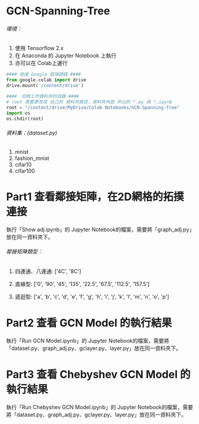 # GCN-Spanning-Tree

###### 環境：

1. 使用 Tensorflow 2.x
2. 在 Anaconda 的 Jupyter Notebook 上執行
3. 亦可以在 Colab上運行

```python
#### 掛接 Google 雲端硬碟 ####
from google.colab import drive
drive.mount('/content/drive')

####　切換工作資料夾的目錄 ####
# root 需要更改成 自己的 資料夾路徑，資料夾內放 所以的 *.py 與 *.ipynb
root = "/content/drive/MyDrive/Colab Notebooks/GCN-Spanning-Tree"
import os
os.chdir(root)
```



###### 資料集：(dataset.py)

1. mnist
2. fashion_mnist
3. cifar10
4. cifar100

# Part1 查看鄰接矩陣，在2D網格的拓撲連接

執行「Show adj.ipynb」的 Jupyter Notebook的檔案，需要將「graph_adj.py」放在同一資料夾下。

###### 鄰接矩陣類型：

1. 四連通、八連通: ['4C', '8C']

2. 直線型: ['0', '90', '45', '135', '22.5', '67.5', '112.5', '157.5']

3. 遞迴型: ['a', 'b', 'c', 'd', 'e', 'f', 'g', 'h', 'i', 'j', 'k', 'l', 'm', 'n', 'o', 'p']



# Part2 查看 GCN Model 的執行結果 

執行「Run GCN Model.ipynb」的 Jupyter Notebook的檔案，需要將「dataset.py、graph_adj.py、gclayer.py、layer.py」放在同一資料夾下。



# Part3 查看 Chebyshev GCN Model 的執行結果

執行「Run Chebyshev GCN Model.ipynb」的 Jupyter Notebook的檔案，需要將「dataset.py、graph_adj.py、gclayer.py、layer.py」放在同一資料夾下。




